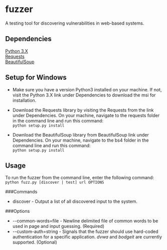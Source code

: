 fuzzer
======

A testing tool for discovering vulnerabilities in web-based systems.

Dependencies
------------

[Python 3.X](https://www.python.org/downloads/release/python-341/)  
[Requests](https://github.com/kennethreitz/requests)  
[BeautifulSoup](http://www.crummy.com/software/BeautifulSoup/bs4/download/4.3/)  

Setup for Windows
-----------------
* Make sure you have a version Python3 installed on your machine. If not,
visit the Python 3.X link under Dependencies to download the msi for
installation.  

* Download the Requests library by visiting the Requests from the link under
Dependencies. On your machine, navigate to the requests folder in the command
line and run this command:  
`python setup.py install`  

* Download the BeautifulSoup library from BeautifulSoup link under Dependencies.
On your machine, navigate to the bs4 folder in the command line and run this
command:  
`python setup.py install`  

Usage
-----
To run the fuzzer from the command line, enter the following command:  
`python fuzz.py [discover | test] url OPTIONS`    

###Commands
* discover - Output a list of all discovered input to the system.

###Options
* --common-words=file - Newline delimited file of common words to be used in
page and input guessing. (Required)
* --custom-auth=string - Signals that the fuzzer should use hard-coded
authentication for a specific application. *dvwa* and *bodgeit* are
currently supported. (Optional)